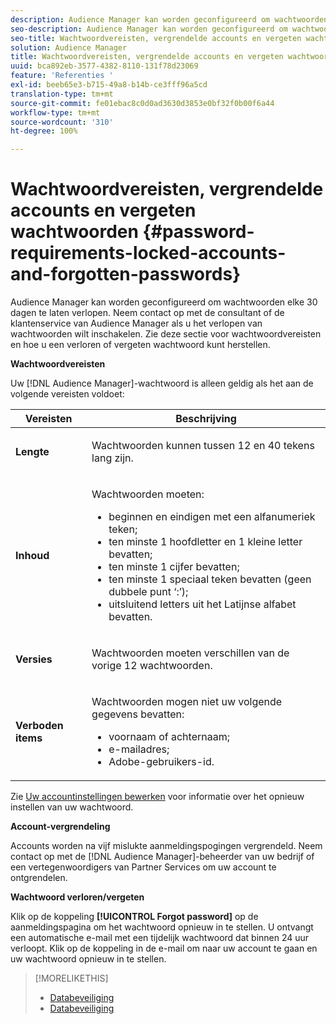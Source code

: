 ```yaml
---
description: Audience Manager kan worden geconfigureerd om wachtwoorden elke 30 dagen te laten verlopen. Neem contact op met de consultant of de klantenservice van Audience Manager als u het verlopen van wachtwoorden wilt inschakelen. Zie deze sectie voor wachtwoordvereisten en hoe u een verloren of vergeten wachtwoord kunt herstellen.
seo-description: Audience Manager kan worden geconfigureerd om wachtwoorden elke 30 dagen te laten verlopen. Neem contact op met de consultant of de klantenservice van Audience Manager als u het verlopen van wachtwoorden wilt inschakelen. Zie deze sectie voor wachtwoordvereisten en hoe u een verloren of vergeten wachtwoord kunt herstellen.
seo-title: Wachtwoordvereisten, vergrendelde accounts en vergeten wachtwoorden
solution: Audience Manager
title: Wachtwoordvereisten, vergrendelde accounts en vergeten wachtwoorden
uuid: bca892eb-3577-4382-8110-131f78d23069
feature: 'Referenties '
exl-id: beeb65e3-b715-49a8-b14b-ce3fff96a5cd
translation-type: tm+mt
source-git-commit: fe01ebac8c0d0ad3630d3853e0bf32f0b00f6a44
workflow-type: tm+mt
source-wordcount: '310'
ht-degree: 100%

---
```


# Wachtwoordvereisten, vergrendelde accounts en vergeten wachtwoorden {#password-requirements-locked-accounts-and-forgotten-passwords}

Audience Manager kan worden geconfigureerd om wachtwoorden elke 30 dagen te laten verlopen. Neem contact op met de consultant of de klantenservice van Audience Manager als u het verlopen van wachtwoorden wilt inschakelen. Zie deze sectie voor wachtwoordvereisten en hoe u een verloren of vergeten wachtwoord kunt herstellen.

<!-- 

c_password_requirements.xml

 -->

**Wachtwoordvereisten**

Uw [!DNL Audience Manager]-wachtwoord is alleen geldig als het aan de volgende vereisten voldoet:

<table id="table_9B79E9F634664F6B995649E3158CCF20"> 
 <thead> 
  <tr> 
   <th colname="col1" class="entry"> Vereisten </th> 
   <th colname="col2" class="entry"> Beschrijving </th> 
  </tr> 
 </thead>
 <tbody> 
  <tr> 
   <td colname="col1"> <p> <b>Lengte</b> </p> </td> 
   <td colname="col2"> <p>Wachtwoorden kunnen tussen 12 en 40 tekens lang zijn. </p> </td> 
  </tr> 
  <tr> 
   <td colname="col1"> <p> <b>Inhoud</b> </p> </td> 
   <td colname="col2"> <p>Wachtwoorden moeten: </p> <p> 
     <ul id="ul_70F64B9DE90E463098DFA8AB8349CF0B"> 
      <li id="li_2FBA66E47F4A4E1BB01DE3722821E100">beginnen en eindigen met een alfanumeriek teken; </li> 
      <li id="li_1390D4C9A48944B68B891EE6CB734BBC">ten minste 1 hoofdletter en 1 kleine letter bevatten; </li> 
      <li id="li_B75B64A005804262BAAF0F1901D63358">ten minste 1 cijfer bevatten; </li> 
      <li id="li_28452022AF4743B8B159187BBD10890A">ten minste 1 speciaal teken bevatten (geen dubbele punt ‘:’); </li> 
      <li id="li_C02B931ABAB84FFE9B87AEBAEDF34EF3">uitsluitend letters uit het Latijnse alfabet bevatten. </li> 
     </ul> </p> </td> 
  </tr> 
  <tr> 
   <td colname="col1"> <p> <b>Versies</b> </p> </td> 
   <td colname="col2"> <p> Wachtwoorden moeten verschillen van de vorige 12 wachtwoorden. </p> </td> 
  </tr> 
  <tr> 
   <td colname="col1"> <p> <b>Verboden items</b> </p> </td> 
   <td colname="col2"> <p> Wachtwoorden mogen niet uw volgende gegevens bevatten: </p> <p> 
     <ul id="ul_08DE186AF56E401B933256E69279847A"> 
      <li id="li_CC854F7F86484774A76CCF927E1400B4">voornaam of achternaam; </li> 
      <li id="li_74ACCF3DE717473B8AB9B1720DD891E7">e-mailadres; </li> 
      <li id="li_09C1F699BF6843ACAB4E68D2F57461AB"><span class="keyword"> Adobe</span>-gebruikers-id. </li> 
     </ul> </p> </td> 
  </tr> 
 </tbody> 
</table>

Zie [Uw accountinstellingen bewerken](../features/administration/edit-account-settings.md) voor informatie over het opnieuw instellen van uw wachtwoord.

**Account-vergrendeling**

Accounts worden na vijf mislukte aanmeldingspogingen vergrendeld. Neem contact op met de [!DNL Audience Manager]-beheerder van uw bedrijf of een vertegenwoordigers van Partner Services om uw account te ontgrendelen.

**Wachtwoord verloren/vergeten**

Klik op de koppeling **[!UICONTROL Forgot password]** op de aanmeldingspagina om het wachtwoord opnieuw in te stellen. U ontvangt een automatische e-mail met een tijdelijk wachtwoord dat binnen 24 uur verloopt. Klik op de koppeling in de e-mail om naar uw account te gaan en uw wachtwoord opnieuw in te stellen.

>[!MORELIKETHIS]
>
>* [Databeveiliging](../overview/data-security-and-privacy/data-security.md)
>* [Databeveiliging](../overview/data-security-and-privacy/data-privacy.md)

